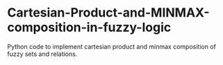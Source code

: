 # Cartesian-Product-and-MINMAX-composition-in-fuzzy-logic
Python code to implement cartesian product and minmax composition of fuzzy sets and relations.
